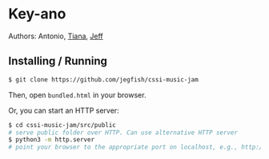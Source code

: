 # Key-ano
Authors: Antonio, [Tiana](https://github.com/tiananc), [Jeff](https://jeffreyfisher.net)

## Installing / Running
```sh
$ git clone https://github.com/jegfish/cssi-music-jam
```

Then, open `bundled.html` in your browser.

Or, you can start an HTTP server:

```sh
$ cd cssi-music-jam/src/public
# serve public folder over HTTP. Can use alternative HTTP server
$ python3 -m http.server
# point your browser to the appropriate port on localhost, e.g., http://localhost:8000
```
